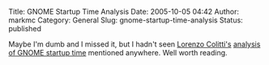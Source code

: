 Title: GNOME Startup Time Analysis
Date: 2005-10-05 04:42
Author: markmc
Category: General
Slug: gnome-startup-time-analysis
Status: published

Maybe I'm dumb and I missed it, but I hadn't seen [Lorenzo
Colitti's](http://www.colitti.com/lorenzo) [analysis of GNOME startup
time](http://www.gnome.org/~lcolitti/gnome-startup/analysis/) mentioned
anywhere. Well worth reading.
